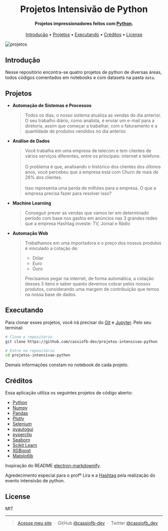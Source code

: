 <h1 align="center">
  Projetos Intensivão de Python
</h1>

<h4 align="center">Projetos impressionadores feitos com <a href="https://www.python.org/">Python</a>.</h4>

<p align="center">
  <a href="#introdução">Introdução</a> •
  <a href="#projetos">Projetos</a> •
  <a href="#executando">Executando</a> •
  <a href="#créditos">Créditos</a> •
  <a href="#license">License</a>
</p>

![projetos](https://i.imgur.com/NENmjri.png)

## Introdução

Nesse repositório encontra-se quatro projetos de python de diversas áreas, todos códigos comentados em notebooks e com datasets na pasta ``data``.

## Projetos

* **Automação de Sistemas e Processos**
  > Todos os dias, o nosso sistema atualiza as vendas do dia anterior. O seu trabalho diário, como analista, é enviar um e-mail para a diretoria, assim que começar a trabalhar, com o faturamento e a quantidade de produtos vendidos no dia anterior.
* **Análise de Dados**
  > Você trabalha em uma empresa de telecom e tem clientes de vários serviços diferentes, entre os principais: internet e telefone.<br><br>O problema é que, analisando o histórico dos clientes dos últimos anos, você percebeu que a empresa está com Churn de mais de 26% dos clientes.<br><br>Isso representa uma perda de milhões para a empresa. O que a empresa precisa fazer para resolver isso?
* **Machine Learning**
  > Conseguir prever as vendas que vamos ter em determinado período com base nos gastos em anúncios nas 3 grandes redes que a empresa Hashtag investe: TV, Jornal e Rádio
* **Automação Web**
  > Trabalhamos em uma importadora e o preço dos nossos produtos é vinculado a cotação de:
  >
  > * Dólar
  > * Euro
  > * Ouro
  >
  > Precisamos pegar na internet, de forma automática, a cotação desses 3 itens e saber quanto devemos cobrar pelos nossos produtos, considerando uma margem de contribuição que temos na nossa base de dados.

## Executando

Para clonar esses projetos, você irá precisar do [Git](https://git-scm.com) e [Jupyter](https://jupyter.org/). Pelo seu terminal:

```bash
# Clone o repositório
git clone https://github.com/cassiofb-dev/projetos-intensivao-python

# Entre no repositório
cd projetos-intensivao-python
```

Demais informações constam no notebook de cada projeto.

## Créditos

Essa aplicação utiliza os seguintes projetos de código aberto:

* [Python](https://www.python.org/)
* [Numpy](https://numpy.org/)
* [Pandas](https://pandas.pydata.org/)
* [Plotly](https://plotly.com/python/)
* [Selenium](https://selenium-python.readthedocs.io/)
* [pyautogui](https://pyautogui.readthedocs.io/en/latest/)
* [pyperclip](https://pyperclip.readthedocs.io/en/latest/)
* [Seaborn](https://seaborn.pydata.org/index.html)
* [Scikit Learn](https://scikit-learn.org/stable/index.html)
* [XGBoost](https://xgboost.readthedocs.io/en/latest/index.html)
* [Matplotlib](https://matplotlib.org/)

Inspiração do README [electron-markdownify](https://github.com/amitmerchant1990/electron-markdownify).

Agredecimento especial para o profº Lira e a [Hashtag](https://www.hashtagtreinamentos.com/) pela realização do evento intensivão de python.

## License

MIT

---

> [Acesse meu site](https://cassiofernando.netlify.app/) &nbsp;&middot;&nbsp;
> GitHub [@cassiofb-dev](https://github.com/cassiofb-dev) &nbsp;&middot;&nbsp;
> Twitter [@cassiofb_dev](https://twitter.com/cassiofb_dev)

